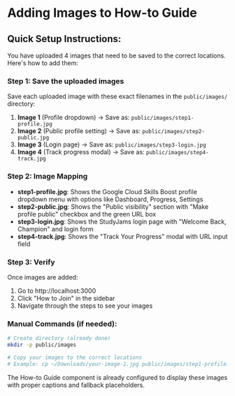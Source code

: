# Adding Images to How-to Guide

## Quick Setup Instructions:

You have uploaded 4 images that need to be saved to the correct locations. Here's how to add them:

### Step 1: Save the uploaded images
Save each uploaded image with these exact filenames in the `public/images/` directory:

1. **Image 1** (Profile dropdown) → Save as: `public/images/step1-profile.jpg`
2. **Image 2** (Public profile setting) → Save as: `public/images/step2-public.jpg`  
3. **Image 3** (Login page) → Save as: `public/images/step3-login.jpg`
4. **Image 4** (Track progress modal) → Save as: `public/images/step4-track.jpg`

### Step 2: Image Mapping
- **step1-profile.jpg**: Shows the Google Cloud Skills Boost profile dropdown menu with options like Dashboard, Progress, Settings
- **step2-public.jpg**: Shows the "Public visibility" section with "Make profile public" checkbox and the green URL box
- **step3-login.jpg**: Shows the StudyJams login page with "Welcome Back, Champion" and login form
- **step4-track.jpg**: Shows the "Track Your Progress" modal with URL input field

### Step 3: Verify
Once images are added:
1. Go to http://localhost:3000
2. Click "How to Join" in the sidebar
3. Navigate through the steps to see your images

### Manual Commands (if needed):
```bash
# Create directory (already done)
mkdir -p public/images

# Copy your images to the correct locations
# Example: cp ~/Downloads/your-image-1.jpg public/images/step1-profile.jpg
```

The How-to Guide component is already configured to display these images with proper captions and fallback placeholders.
